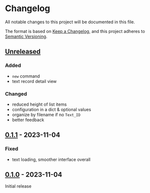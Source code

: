 # Changelog
All notable changes to this project will be documented in this file.

The format is based on [Keep a Changelog](https://keepachangelog.com/en/1.0.0/),
and this project adheres to [Semantic Versioning](https://semver.org/spec/v2.0.0.html).

## [Unreleased]

### Added
* `new` command
* text record detail view

### Changed
* reduced height of list items
* configuration in a dict & optional values
* organize by filename if no `Text_ID`
* better feedback

## [0.1.1] - 2023-11-04

### Fixed
* text loading, smoother interface overall

## [0.1.0] - 2023-11-04

Initial release

[Unreleased]: https://github.com/fmatter/lingcorp/compare/v0.1.1...HEAD
[0.1.1]: https://github.com/fmatter/lingcorp/compare/v0.1.0...v0.1.1
[0.1.0]: https://github.com/fmatter/lingcorp/commit/insert_this_by_hand